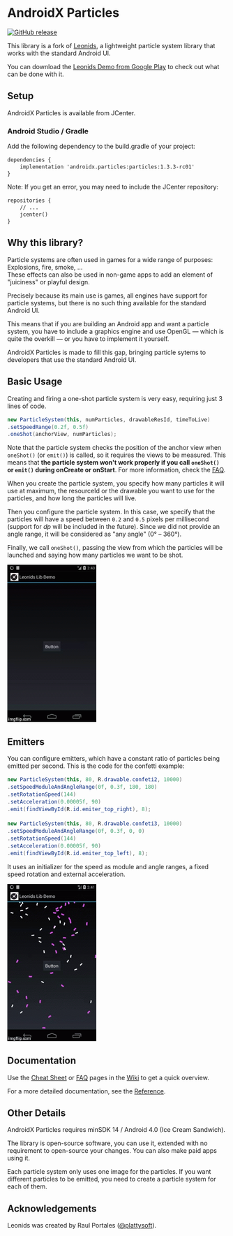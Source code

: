 AndroidX Particles
==========================
[![GitHub release](https://img.shields.io/github/v/release/thomorl/androidx-particles?style=flat-square)](https://github.com/thomorl/androidx-particles/releases)

This library is a fork of [Leonids](https://github.com/plattysoft/Leonids), a lightweight particle system library that works with the standard Android UI.

You can download the [Leonids Demo from Google Play](https://play.google.com/store/apps/details?id=com.plattysoft.leonids.examples) to check out what can be done with it.

## Setup

AndroidX Particles is available from JCenter.

### Android Studio / Gradle

Add the following dependency to the build.gradle of your project:
```
dependencies {
    implementation 'androidx.particles:particles:1.3.3-rc01'
}
```
Note: If you get an error, you may need to include the JCenter repository:
```
repositories {
    // ...
    jcenter()
}
````

## Why this library?

Particle systems are often used in games for a wide range of purposes: Explosions, fire, smoke, …  
These effects can also be used in non-game apps to add an element of "juiciness" or playful design.

Precisely because its main use is games, all engines have support for particle systems, but there is no such thing available for the standard Android UI.

This means that if you are building an Android app and want a particle system, you have to include a graphics engine and use OpenGL — which is quite the overkill — or you have to implement it yourself.

AndroidX Particles is made to fill this gap, bringing particle sytems to developers that use the standard Android UI.

## Basic Usage

Creating and firing a one-shot particle system is very easy, requiring just 3 lines of code.

```java
new ParticleSystem(this, numParticles, drawableResId, timeToLive)
.setSpeedRange(0.2f, 0.5f)
.oneShot(anchorView, numParticles);
```

Note that the particle system checks the position of the anchor view when `oneShot()` (or `emit()`) is called, so it requires the views to be measured. This means that **the particle system won't work properly if you call `oneShot()` or `emit()` during onCreate or onStart**. For more information, check the [FAQ](https://github.com/thomorl/androidx-particles/wiki/FAQ#my-particles-are-always-shown-in-the-top-left-corner-what-is-going-on).

When you create the particle system, you specify how many particles it will use at maximum, the resourceId or the drawable you want to use for the particles, and how long the particles will live.

Then you configure the particle system. In this case, we specify that the particles will have a speed between `0.2` and `0.5` pixels per millisecond (support for _dp_ will be included in the future). Since we did not provide an angle range, it will be considered as "any angle" (0° – 360°).

Finally, we call `oneShot()`, passing the view from which the particles will be launched and saying how many particles we want to be shot.

![Leonids fireworks demo](docs/images/leonids_one_shot.gif)

## Emitters

You can configure emitters, which have a constant ratio of particles being emitted per second.
This is the code for the confetti example:

```java
new ParticleSystem(this, 80, R.drawable.confeti2, 10000)
.setSpeedModuleAndAngleRange(0f, 0.3f, 180, 180)
.setRotationSpeed(144)
.setAcceleration(0.00005f, 90)
.emit(findViewById(R.id.emiter_top_right), 8);

new ParticleSystem(this, 80, R.drawable.confeti3, 10000)
.setSpeedModuleAndAngleRange(0f, 0.3f, 0, 0)
.setRotationSpeed(144)
.setAcceleration(0.00005f, 90)
.emit(findViewById(R.id.emiter_top_left), 8);
```

It uses an initializer for the speed as module and angle ranges, a fixed speed rotation and external acceleration.

![Leonids confetti demo](docs/images/leonids_confetti.gif)

## Documentation

Use the [Cheat Sheet](https://github.com/thomorl/androidx-particles/wiki/Cheat-Sheet) or [FAQ](https://github.com/thomorl/androidx-particles/wiki/FAQ) pages in the [Wiki](https://github.com/thomorl/androidx-particles/wiki) to get a quick overview.

For a more detailed documentation, see the [Reference](#not-implemented).

## Other Details

AndroidX Particles requires minSDK 14 / Android 4.0 (Ice Cream Sandwich).

The library is open-source software, you can use it, extended with no requirement to open-source your changes. You can also make paid apps using it.

Each particle system only uses one image for the particles. If you want different particles to be emitted, you need to create a particle system for each of them.

## Acknowledgements

Leonids was created by Raul Portales ([@plattysoft](https://github.com/plattysoft)).
